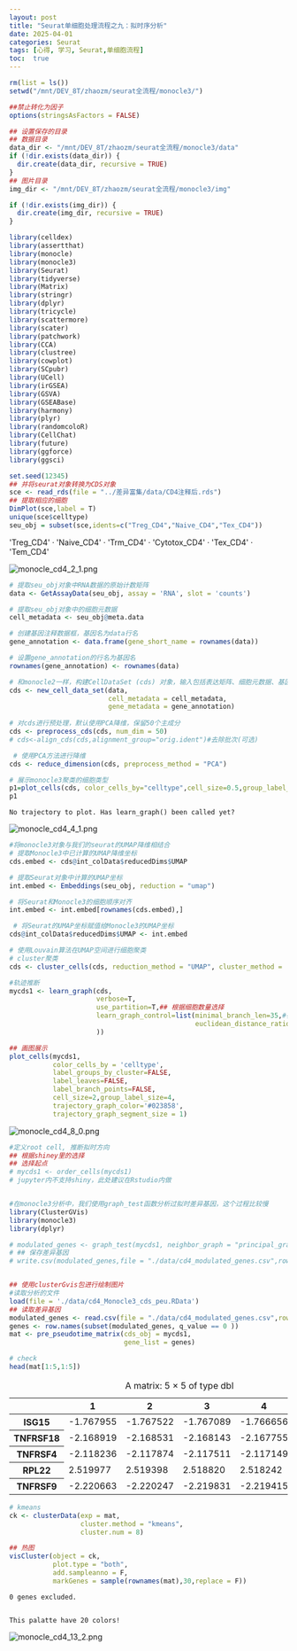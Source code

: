 ```yaml
---
layout: post
title: "Seurat单细胞处理流程之九：拟时序分析"
date: 2025-04-01
categories: Seurat
tags: [心得, 学习, Seurat,单细胞流程]
toc:  true
---
```


```R
rm(list = ls())
setwd("/mnt/DEV_8T/zhaozm/seurat全流程/monocle3/")

##禁止转化为因子
options(stringsAsFactors = FALSE)

## 设置保存的目录
## 数据目录
data_dir <- "/mnt/DEV_8T/zhaozm/seurat全流程/monocle3/data"
if (!dir.exists(data_dir)) {
  dir.create(data_dir, recursive = TRUE)
}
## 图片目录
img_dir <- "/mnt/DEV_8T/zhaozm/seurat全流程/monocle3/img"

if (!dir.exists(img_dir)) {
  dir.create(img_dir, recursive = TRUE)
}
```


```R
library(celldex)
library(assertthat)
library(monocle)
library(monocle3)
library(Seurat)
library(tidyverse)
library(Matrix)
library(stringr)
library(dplyr)
library(tricycle)
library(scattermore)
library(scater)
library(patchwork)
library(CCA)
library(clustree)
library(cowplot)
library(SCpubr)
library(UCell)
library(irGSEA)
library(GSVA)
library(GSEABase)
library(harmony)
library(plyr)
library(randomcoloR)
library(CellChat)
library(future)
library(ggforce)
library(ggsci)
```


    
    



```R
set.seed(12345)
## 并将seurat对象转换为CDS对象
sce <- read_rds(file = "../差异富集/data/CD4注释后.rds")
## 提取相应的细胞
DimPlot(sce,label = T)
unique(sce$celltype)
seu_obj = subset(sce,idents=c("Treg_CD4","Naive_CD4","Tex_CD4"))


```


<style>
.list-inline {list-style: none; margin:0; padding: 0}
.list-inline>li {display: inline-block}
.list-inline>li:not(:last-child)::after {content: "\00b7"; padding: 0 .5ex}
</style>
<ol class=list-inline><li>'Treg_CD4'</li><li>'Naive_CD4'</li><li>'Trm_CD4'</li><li>'Cytotox_CD4'</li><li>'Tex_CD4'</li><li>'Tem_CD4'</li></ol>




    
![monocle_cd4_2_1.png](https://cdn.jsdelivr.net/gh/capablezzm/capablezzm.github.io@main/images/2025/4/1743574108240.png)

    



```R
# 提取seu_obj对象中RNA数据的原始计数矩阵
data <- GetAssayData(seu_obj, assay = 'RNA', slot = 'counts')  

# 提取seu_obj对象中的细胞元数据
cell_metadata <- seu_obj@meta.data 

# 创建基因注释数据框，基因名为data行名
gene_annotation <- data.frame(gene_short_name = rownames(data)) 

# 设置gene_annotation的行名为基因名
rownames(gene_annotation) <- rownames(data) 

# 和monocle2一样，构建CellDataSet (cds) 对象，输入包括表达矩阵、细胞元数据、基因注释
cds <- new_cell_data_set(data,
                         cell_metadata = cell_metadata,
                         gene_metadata = gene_annotation)  
                         
# 对cds进行预处理，默认使用PCA降维，保留50个主成分                       
cds <- preprocess_cds(cds, num_dim = 50)  
# cds<-align_cds(cds,alignment_group="orig.ident")#去除批次(可选)

 # 使用PCA方法进行降维
cds <- reduce_dimension(cds, preprocess_method = "PCA") 

```





```R
# 展示monocle3聚类的细胞类型
p1=plot_cells(cds, color_cells_by="celltype",cell_size=0.5,group_label_size=5)
p1
```

    No trajectory to plot. Has learn_graph() been called yet?
    



![monocle_cd4_4_1.png](https://cdn.jsdelivr.net/gh/capablezzm/capablezzm.github.io@main/images/2025/4/1743574135509.png)
    



```R
#将monocle3对象与我们的seurat的UMAP降维相结合
# 提取Monocle3中已计算的UMAP降维坐标
cds.embed <- cds@int_colData$reducedDims$UMAP  

# 提取Seurat对象中计算的UMAP坐标
int.embed <- Embeddings(seu_obj, reduction = "umap")  

# 将Seurat和Monocle3的细胞顺序对齐
int.embed <- int.embed[rownames(cds.embed),]  

 # 将Seurat的UMAP坐标赋值给Monocle3的UMAP坐标
cds@int_colData$reducedDims$UMAP <- int.embed 

```


```R
# 使用Louvain算法在UMAP空间进行细胞聚类
# cluster聚类
cds <- cluster_cells(cds, reduction_method = "UMAP", cluster_method = 'louvain')  
```


```R
#轨迹推断
mycds1 <- learn_graph(cds,
                      verbose=T,
                      use_partition=T,## 根据细胞数量选择
                      learn_graph_control=list(minimal_branch_len=35,#在图修剪过程中要保留的分支直径路径的最小长度。默认值是10。
                                               euclidean_distance_ratio=0.1#生成树中两个末端节点的欧氏距离与生成树上允许连接的任何连接点之间的最大距离之比。默认值为1。
                      ))

```


    



```R
## 画图展示
plot_cells(mycds1, 
           color_cells_by = 'celltype',
           label_groups_by_cluster=FALSE,
           label_leaves=FALSE,
           label_branch_points=FALSE,
           cell_size=2,group_label_size=4,
           trajectory_graph_color='#023858',
           trajectory_graph_segment_size = 1)

```


    
![monocle_cd4_8_0.png](https://cdn.jsdelivr.net/gh/capablezzm/capablezzm.github.io@main/images/2025/4/1743574143951.png)
    



```R
#定义root cell, 推断拟时方向
## 根据shiney里的选择
## 选择起点
# mycds1 <- order_cells(mycds1)
# jupyter内不支持shiny，此处建议在Rstudio内做
```


```R

```


```R
#在monocle3分析中，我们使用graph_test函数分析过拟时差异基因，这个过程比较慢
library(ClusterGVis)
library(monocle3)
library(dplyr)

# modulated_genes <- graph_test(mycds1, neighbor_graph = "principal_graph", cores = 8)
# ## 保存差异基因
# write.csv(modulated_genes,file = "./data/cd4_modulated_genes.csv",row.names = T)



```

    
    



```R
## 使用clusterGvis包进行绘制图片
#读取分析的文件
load(file = './data/cd4_Monocle3_cds_peu.RData')
## 读取差异基因
modulated_genes <- read.csv(file = "./data/cd4_modulated_genes.csv",row.names = 1)
genes <- row.names(subset(modulated_genes, q_value == 0 ))
mat <- pre_pseudotime_matrix(cds_obj = mycds1,
                             gene_list = genes)

# check
head(mat[1:5,1:5])


```


<table class="dataframe">
<caption>A matrix: 5 × 5 of type dbl</caption>
<thead>
	<tr><th></th><th scope=col>1</th><th scope=col>2</th><th scope=col>3</th><th scope=col>4</th><th scope=col>5</th></tr>
</thead>
<tbody>
	<tr><th scope=row>ISG15</th><td>-1.767955</td><td>-1.767522</td><td>-1.767089</td><td>-1.766656</td><td>-1.766223</td></tr>
	<tr><th scope=row>TNFRSF18</th><td>-2.168919</td><td>-2.168531</td><td>-2.168143</td><td>-2.167755</td><td>-2.167367</td></tr>
	<tr><th scope=row>TNFRSF4</th><td>-2.118236</td><td>-2.117874</td><td>-2.117511</td><td>-2.117149</td><td>-2.116786</td></tr>
	<tr><th scope=row>RPL22</th><td> 2.519977</td><td> 2.519398</td><td> 2.518820</td><td> 2.518242</td><td> 2.517663</td></tr>
	<tr><th scope=row>TNFRSF9</th><td>-2.220663</td><td>-2.220247</td><td>-2.219831</td><td>-2.219415</td><td>-2.218999</td></tr>
</tbody>
</table>




```R
# kmeans
ck <- clusterData(exp = mat,
                  cluster.method = "kmeans",
                  cluster.num = 8)

## 热图
visCluster(object = ck,
           plot.type = "both",
           add.sampleanno = F,
           markGenes = sample(rownames(mat),30,replace = F))


```

    0 genes excluded.


    This palatte have 20 colors!
    



    
![monocle_cd4_13_2.png](https://cdn.jsdelivr.net/gh/capablezzm/capablezzm.github.io@main/images/2025/4/1743574147393.png)
    


